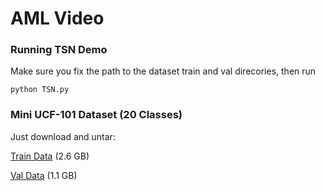 # AML Video
### Running TSN Demo
Make sure you fix the path to the dataset train and val direcories, then run 

```
python TSN.py
```

### Mini UCF-101 Dataset (20 Classes)
Just download and untar:

[Train Data](https://filedn.com/l0kNCNuXuEq70c3iUHsXxJ7/train.tar) (2.6 GB)

[Val Data](https://filedn.com/l0kNCNuXuEq70c3iUHsXxJ7/val.tar) (1.1 GB)
 
